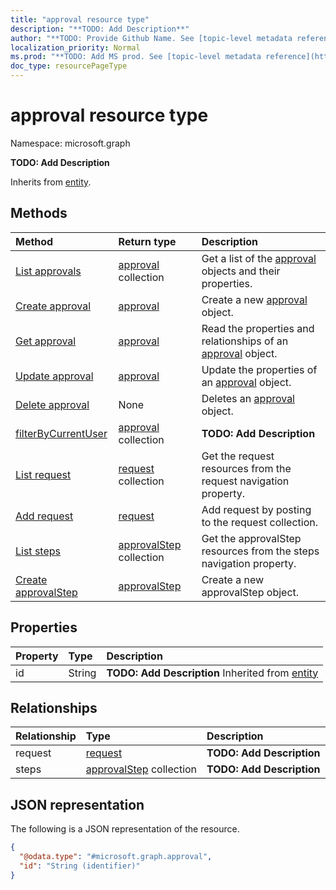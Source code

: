 ```yaml
---
title: "approval resource type"
description: "**TODO: Add Description**"
author: "**TODO: Provide Github Name. See [topic-level metadata reference](https://msgo.azurewebsites.net/add/document/guidelines/metadata.html#topic-level-metadata)**"
localization_priority: Normal
ms.prod: "**TODO: Add MS prod. See [topic-level metadata reference](https://msgo.azurewebsites.net/add/document/guidelines/metadata.html#topic-level-metadata)**"
doc_type: resourcePageType
---
```


# approval resource type

Namespace: microsoft.graph



**TODO: Add Description**


Inherits from [entity](../resources/entity.md).

## Methods
|Method|Return type|Description|
|:---|:---|:---|
|[List approvals](../api/approval-list.md)|[approval](../resources/approval.md) collection|Get a list of the [approval](../resources/approval.md) objects and their properties.|
|[Create approval](../api/approval-create.md)|[approval](../resources/approval.md)|Create a new [approval](../resources/approval.md) object.|
|[Get approval](../api/approval-get.md)|[approval](../resources/approval.md)|Read the properties and relationships of an [approval](../resources/approval.md) object.|
|[Update approval](../api/approval-update.md)|[approval](../resources/approval.md)|Update the properties of an [approval](../resources/approval.md) object.|
|[Delete approval](../api/approval-delete.md)|None|Deletes an [approval](../resources/approval.md) object.|
|[filterByCurrentUser](../api/approval-filterbycurrentuser.md)|[approval](../resources/approval.md) collection|**TODO: Add Description**|
|[List request](../api/approval-list-request.md)|[request](../resources/request.md) collection|Get the request resources from the request navigation property.|
|[Add request](../api/approval-post-request.md)|[request](../resources/request.md)|Add request by posting to the request collection.|
|[List steps](../api/approval-list-steps.md)|[approvalStep](../resources/approvalstep.md) collection|Get the approvalStep resources from the steps navigation property.|
|[Create approvalStep](../api/approval-post-steps.md)|[approvalStep](../resources/approvalstep.md)|Create a new approvalStep object.|

## Properties
|Property|Type|Description|
|:---|:---|:---|
|id|String|**TODO: Add Description** Inherited from [entity](../resources/entity.md)|

## Relationships
|Relationship|Type|Description|
|:---|:---|:---|
|request|[request](../resources/request.md)|**TODO: Add Description**|
|steps|[approvalStep](../resources/approvalstep.md) collection|**TODO: Add Description**|

## JSON representation
The following is a JSON representation of the resource.
<!-- {
  "blockType": "resource",
  "keyProperty": "id",
  "@odata.type": "microsoft.graph.approval",
  "baseType": "microsoft.graph.entity",
  "openType": false
}
-->
``` json
{
  "@odata.type": "#microsoft.graph.approval",
  "id": "String (identifier)"
}
```

